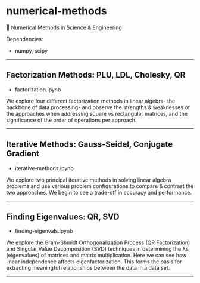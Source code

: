 # numerical-methods
🧮 Numerical Methods in Science &amp; Engineering

Dependencies:
- numpy, scipy

---  

## Factorization Methods: PLU, LDL, Cholesky, QR
- factorization.ipynb

We explore four different factorization methods in linear algebra- the backbone of data processing- and observe the strengths & weaknesses of the approaches when addressing square vs rectangular matrices, and the significance of the order of operations per approach.

---  

## Iterative Methods: Gauss-Seidel, Conjugate Gradient
- iterative-methods.ipynb

We explore two principal iterative methods in solving linear algebra problems and use various problem configurations to compare & contrast the two approaches. We begin to see a trade-off in accuracy and performance.

---  

## Finding Eigenvalues: QR, SVD
- finding-eigenvals.ipynb

We explore the Gram-Shmidt Orthogonalization Process (QR Factorization) and Singular Value Decomposition (SVD) techniques in determining the λs (eigenvalues) of matrices and matrix multiplication. Here we can see how linear independence affects eigenfactorization. This forms the basis for extracting meaningful relationships between the data in a data set.

---  

